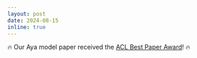 ```yaml
---
layout: post
date: 2024-08-15
inline: true
---
```


:fire: Our Aya model paper received the [ACL Best Paper Award](https://x.com/ahmetustun89/status/1823686908087820401)! :fire: